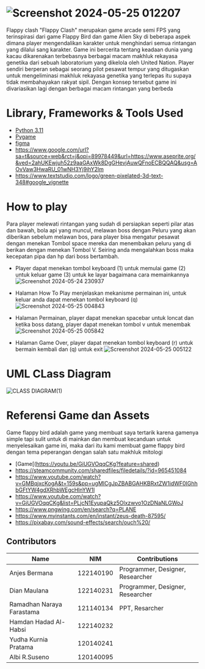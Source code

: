 # ![Screenshot 2024-05-25 012207](https://github.com/120140095-AlbiR/Tubes-PBO-Blitz-Technology/assets/161603201/bf4dac40-dc3d-43a6-b2e9-69862756f04b)

Flappy clash
"Flappy Clash" merupakan game arcade semi FPS yang terinspirasi dari game Flappy Bird dan game Alien Sky di beberapa aspek dimana player mengendalikan karakter untuk menghindari semua rintangan yang dilalui sang karakter. Game ini bercerita tentang keadaan dunia yang kacau dikarenakan terbebasnya berbagai macam makhluk rekayasa genetika dari sebuah laboratorium yang dikelola oleh United Nation. Player sendiri berperan sebagai seorang pilot pesawat tempur yang ditugaskan untuk mengeliminasi makhluk rekayasa genetika yang terlepas itu supaya tidak membahayakan rakyat sipil. Dengan konsep tersebut game ini divariasikan lagi dengan berbagai macam rintangan yang berbeda

# Library, Frameworks & Tools Used
- [Python 3.11](https://www.python.org/)
- [Pygame](https://www.pygame.org/)
- [figma](https://www.figma.com/)
- https://www.google.com/url?sa=t&source=web&rct=j&opi=89978449&url=https://www.aseprite.org/&ved=2ahUKEwjuh52z9aaGAxWk8DgGHevjAuwQFnoECBQQAQ&usg=AOvVaw3HwaRU_01wNH3Yj9ihY2lm
- https://www.textstudio.com/logo/green-pixelated-3d-text-348#google_vignette

# How to play
Para player melewati rintangan yang sudah di persiapkan seperti pilar atas dan bawah, bola api  yang muncul, melawan boss dengan Peluru yang akan diberikan sebelum melawan bos, para player bisa mengatur pesawat dengan menekan Tombol space mereka dan menembakan peluru yang di berikan dengan menekan Tombol V. Seiring anda mengalahkan boss maka kecepatan pipa dan hp dari boss bertambah.

- Player dapat menekan tombol keyboard (1) untuk memulai game (2) untuk keluar game (3) untuk ke layar bagaimana cara memainkannya 
![Screenshot 2024-05-24 230937](https://github.com/120140095-AlbiR/Tubes-PBO-Blitz-Technology/assets/161603201/ac5725d1-cb55-4e4a-bdb8-138b6d765a0d)

- Halaman How To Play menjelaskan mekanisme permainan ini, untuk keluar anda dapat menekan tombol keyboard (q)
![Screenshot 2024-05-25 004843](https://github.com/120140095-AlbiR/Tubes-PBO-Blitz-Technology/assets/161603201/65c008b4-21b4-41e4-bb32-a6fbe3471359)

- Halaman Permainan, player dapat menekan spacebar untuk loncat dan ketika boss datang, player dapat menekan tombol v untuk menembak
![Screenshot 2024-05-25 005842](https://github.com/120140095-AlbiR/Tubes-PBO-Blitz-Technology/assets/161603201/23e7dded-b5cf-4021-884b-a6c7f593b8b6)

- Halaman Game Over, player dapat menekan tombol keyboard (r) untuk bermain kembali dan (q) untuk exit
![Screenshot 2024-05-25 005122](https://github.com/120140095-AlbiR/Tubes-PBO-Blitz-Technology/assets/161603201/1b8b4365-ff7b-4da7-9b07-7239e8fe1a99)

# UML CLass Diagram
![CLASS DIAGRAM(1)](https://github.com/120140095-AlbiR/Tubes-PBO-Blitz-Technology/assets/161603201/0613a26f-986d-4f3f-8d33-b63c147e1411)

# Referensi Game dan Assets
Game flappy bird adalah game yang membuat saya tertarik karena gamenya simple tapi sulit untuk di mainkan dan membuat kecanduan untuk menyelesaikan game ini, maka dari itu kami membuat game flappy bird dengan tema peperangan dengan salah satu makhluk mitologi 

- [Game[(https://youtu.be/GiUGVOqqCKg?feature=shared)
- https://steamcommunity.com/sharedfiles/filedetails/?id=965451084
- https://www.youtube.com/watch?v=GMBqjxcKogA&t=159s&pp=ugMICgJpZBABGAHKBRxtZW1idWF0IGhhbGFtYW4gdXRhbWEgcHlnYW1l
- https://www.youtube.com/watch?v=GiUGVOqqCKg&list=PLjcN1EyupaQkz5Olxzwvo1OzDNaNLGWoJ
- https://www.pngwing.com/en/search?q=PLANE
- https://www.myinstants.com/en/instant/zeus-death-87595/
- https://pixabay.com/sound-effects/search/ouch%20/

## Contributors

| Name                     | NIM         | Contributions                    |
|--------------------------|-------------|----------------------------------|
| Anjes Bermana            | 122140190   | Programmer, Designer, Researcher |
| Dian Maulana             | 122140231   | Programmer, Designer, Researcher |
| Ramadhan Naraya Farastama| 121140134   | PPT, Resarcher                   |
| Hamdan Hadad Al-Habsi    | 122140232   |                                  |
| Yudha Kurnia Pratama     | 120140241   |                                  |
| Albi R.Suseno            | 120140095   |                                  |
